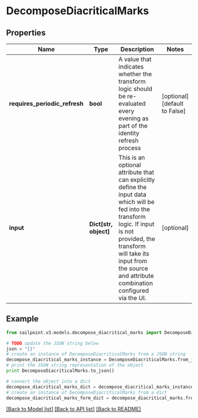 # DecomposeDiacriticalMarks


## Properties

Name | Type | Description | Notes
------------ | ------------- | ------------- | -------------
**requires_periodic_refresh** | **bool** | A value that indicates whether the transform logic should be re-evaluated every evening as part of the identity refresh process | [optional] [default to False]
**input** | **Dict[str, object]** | This is an optional attribute that can explicitly define the input data which will be fed into the transform logic. If input is not provided, the transform will take its input from the source and attribute combination configured via the UI. | [optional] 

## Example

```python
from sailpoint.v3.models.decompose_diacritical_marks import DecomposeDiacriticalMarks

# TODO update the JSON string below
json = "{}"
# create an instance of DecomposeDiacriticalMarks from a JSON string
decompose_diacritical_marks_instance = DecomposeDiacriticalMarks.from_json(json)
# print the JSON string representation of the object
print DecomposeDiacriticalMarks.to_json()

# convert the object into a dict
decompose_diacritical_marks_dict = decompose_diacritical_marks_instance.to_dict()
# create an instance of DecomposeDiacriticalMarks from a dict
decompose_diacritical_marks_form_dict = decompose_diacritical_marks.from_dict(decompose_diacritical_marks_dict)
```
[[Back to Model list]](../README.md#documentation-for-models) [[Back to API list]](../README.md#documentation-for-api-endpoints) [[Back to README]](../README.md)


